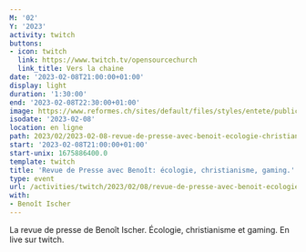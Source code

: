 ```yaml
---
M: '02'
Y: '2023'
activity: twitch
buttons:
- icon: twitch
  link: https://www.twitch.tv/opensourcechurch
  link_title: Vers la chaine
date: '2023-02-08T21:00:00+01:00'
display: light
duration: '1:30:00'
end: '2023-02-08T22:30:00+01:00'
image: https://www.reformes.ch/sites/default/files/styles/entete/public/data/images/comm/257/Beno%C3%AEt%20Ischer.jpg
isodate: '2023-02-08'
location: en ligne
path: 2023/02/2023-02-08-revue-de-presse-avec-benoit-ecologie-christianisme-gaming.md
start: '2023-02-08T21:00:00+01:00'
start-unix: 1675886400.0
template: twitch
title: 'Revue de Presse avec Benoît: écologie, christianisme, gaming.'
type: event
url: /activities/twitch/2023/02/08/revue-de-presse-avec-benoit-ecologie-christianisme-gaming
with:
- Benoît Ischer
---
```

La revue de presse de Benoît Ischer. Écologie, christianisme et gaming. En live sur twitch.